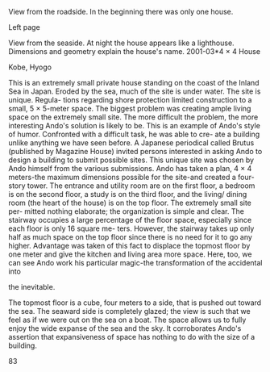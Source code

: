 View from the roadside. In the beginning there was only one house.

Left page

View from the seaside. At night the house appears like a lighthouse. Dimensions and geometry explain the house's name. 2001-03*4 × 4 House

Kobe, Hyogo

This is an extremely small private house standing on the coast of the Inland Sea in Japan. Eroded by the sea, much of the site is under water. The site is unique. Regula- tions regarding shore protection limited construction to a small, 5 × 5-meter space. The biggest problem was creating ample living space on the extremely small site. The more difficult the problem, the more interesting Ando's solution is likely to be. This is an example of Ando's style of humor. Confronted with a difficult task, he was able to cre- ate a building unlike anything we have seen before. A Japanese periodical called Brutus (published by Magazine House) invited persons interested in asking Ando to design a building to submit possible sites. This unique site was chosen by Ando himself from the various submissions. Ando has taken a plan, 4 × 4 meters-the maximum dimensions possible for the site-and created a four-story tower. The entrance and utility room are on the first floor, a bedroom is on the second floor, a study is on the third floor, and the living/ dining room (the heart of the house) is on the top floor. The extremely small site per- mitted nothing elaborate; the organization is simple and clear. The stairway occupies a large percentage of the floor space, especially since each floor is only 16 square me- ters. However, the stairway takes up only half as much space on the top floor since there is no need for it to go any higher. Advantage was taken of this fact to displace the topmost floor by one meter and give the kitchen and living area more space. Here, too, we can see Ando work his particular magic-the transformation of the accidental into

the inevitable.

The topmost floor is a cube, four meters to a side, that is pushed out toward the sea. The seaward side is completely glazed; the view is such that we feel as if we were out on the sea on a boat. The space allows us to fully enjoy the wide expanse of the sea and the sky. It corroborates Ando's assertion that expansiveness of space has nothing to do with the size of a building.

83

